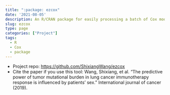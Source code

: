 ```yaml
---
title: ":package: ezcox"
date: '2021-08-05'
description: An R/CRAN package for easily processing a batch of Cox models.
slug: ezcox
type: page
categories: ["Project"]
tags:
  - R
  - Cox
  - package
--- 
```


- Project repo: <https://github.com/ShixiangWang/ezcox>
- Cite the paper if you use this tool: Wang, Shixiang, et al. “The predictive power of tumor mutational burden in lung cancer immunotherapy response is influenced by patients’ sex.” International journal of cancer (2019).